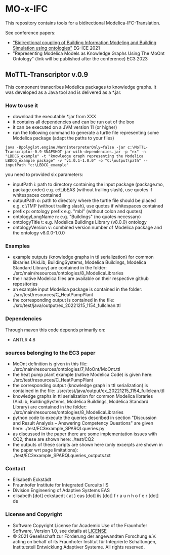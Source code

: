 # MO-x-IFC

This repository contains tools for a bidirectional Modelica-IFC-Translation.

See conference papers:
* ["Bidirectional coupling of Building Information Modeling and Building Simulation using ontologies"](https://publica.fraunhofer.de/handle/publica/412499) EG-ICE 2021
* "Representing Modelica Models as Knowledge Graphs Using The MoOnt Ontology" (link will be published after the conference) EC3 2023
## MoTTL-Transcriptor v.0.9

This component transcribes Modelica packages to knowledge graphs. It was developed as a Java tool and is delivered as a *.jar.

### How to use it
* download the executable *.jar from XXX
* it contains all dependencies and can be run out of the box
* it can be executed on a JVM version 11 (or higher)
* run the following command to generate a turtle file representing some Modelica package (adapt the paths to your files)
```
java -Dpolyglot.engine.WarnInterpreterOnly=false -jar c:\MoTTL-Transcriptor-0.9-SNAPSHOT-jar-with-dependencies.jar -p "ex" -n "LBDCG_example" -t "knowledge graph representing the Modelica LBDCG_example package" -v "v1.0.1-1.0.0" -o "C:\output\path" --inputPath "c:\LBDCG_example"
```
you need to provided six parameters:
* inputPath i: path to directory containing the input package (package.mo, package.order) e.g. c:\\LibEAS (without trailing slash), use quotes if whitespaces contained 
* outputPath o: path to directory where the turtle file should be placed e.g. c:\\TMP (without trailing slash), use quotes if whitespaces contained
* prefix p: ontology prefix e.g. \"mbl\" (without colon and quotes)
* ontologyLongName n: e.g. \"Buildings\" (no quotes necessary)
* ontologyTitle t: e.g. Modelica Buildings Library (v8.0.0) ontology
* ontologyVersion v: combined version number of Modelica package and the ontology v8.0.0-1.0.0

### Examples
* example outputs (knowledge graphs in ttl serialization) for common libraries (AixLib, BuildingSystems, Modelica Buildings, Modelica Standard Library) are contained in the folder: ./src/main/resources/ontologies/8_ModelicaLibraries
* their native Modelica files are available on their respective github repositories
* an example input Modelica package is contained in the folder: ./src/test/resources/C_HeatPumpPlant
* the corresponding output is contained in the file: ./src/test/java/output/ex_20221215_1154_fullclean.ttl

### Dependencies
Through maven this code depends primarily on:
* ANTLR 4.8

### sources belonging to the EC3 paper
* MoOnt definition is given in this file: ./src/main/resources/ontologies/7_MoOnt/MoOnt.ttl
* the heat pump plant example (native Modelica Code) is given here: ./src/test/resources/C_HeatPumpPlant
* the corresponding output (knowledge graph in ttl serialization) is contained in the file: ./src/test/java/output/ex_20221215_1154_fullclean.ttl
* knowledge graphs in ttl serialization for common Modelica libraries (AixLib, BuildingSystems, Modelica Buildings, Modelica Standard Library) are contained in the folder: ./src/main/resources/ontologies/8_ModelicaLibraries
* python code to execute the queries described in section "Discussion and Result Analysis – Answering Competency Questions" are given here: ./test/EC3example_SPARQLqueries.py
* as discussed in the paper there are some implementation issues with CQ2, these are shown here: ./test/CQ2
* the outputs of these scripts are shown here (only excerpts are shown in the paper wrt page limitations): ./test/EC3example_SPARQLqueries_outputs.txt

### Contact
* Elisabeth Eckstädt
* Fraunhofer Institute for Integrated Curcuits IIS
* Division Engineering of Adaptive Systems EAS
* elisabeth [dot] eckstaedt ( at ) eas [dot] iis [dot] f r a u n h o f e r [dot] de

### License and Copyright
* Software Copyright License for Academic Use of the Fraunhofer Software, Version 1.0, see details at [LICENSE](LICENSE)
* © 2021 Gesellschaft zur Förderung der angewandten Forschung e.V. acting on behalf of its Fraunhofer Institut für Integrierte Schaltungen, Institutsteil Entwicklung Adaptiver Systeme. All rights reserved.